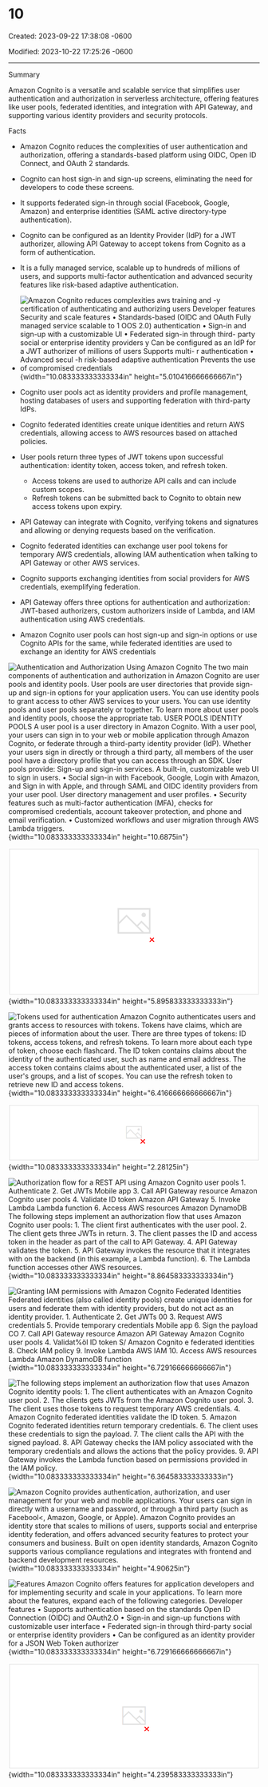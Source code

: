 # 10

Created: 2023-09-22 17:38:08 -0600

Modified: 2023-10-22 17:25:26 -0600

---

Summary

Amazon Cognito is a versatile and scalable service that simplifies user authentication and authorization in serverless architecture, offering features like user pools, federated identities, and integration with API Gateway, and supporting various identity providers and security protocols.

Facts

- Amazon Cognito reduces the complexities of user authentication and authorization, offering a standards-based platform using OIDC, Open ID Connect, and OAuth 2 standards.
- Cognito can host sign-in and sign-up screens, eliminating the need for developers to code these screens.
- It supports federated sign-in through social (Facebook, Google, Amazon) and enterprise identities (SAML active directory-type authentication).
- Cognito can be configured as an Identity Provider (IdP) for a JWT authorizer, allowing API Gateway to accept tokens from Cognito as a form of authentication.
- It is a fully managed service, scalable up to hundreds of millions of users, and supports multi-factor authentication and advanced security features like risk-based adaptive authentication.



- ![Amazon Cognito reduces complexities aws training and -y certification of authenticating and authorizing users Developer features Security and scale features • Standards-based (OIDC and OAuth Fully managed service scalable to 1 OOS 2.0) authentication • Sign-in and sign-up with a customizable UI • Federated sign-in through third- party social or enterprise identity providers y Can be configured as an IdP for a JWT authorizer of millions of users Supports multi- r authentication • Advanced secul -h risk-based adaptive authentication Prevents the use of compromised credentials ](../../../media/AWS-Developing-Serverless-Solutions-on-AWS-Module-3-10-image1.png){width="10.083333333333334in" height="5.010416666666667in"}



- Cognito user pools act as identity providers and profile management, hosting databases of users and supporting federation with third-party IdPs.
- Cognito federated identities create unique identities and return AWS credentials, allowing access to AWS resources based on attached policies.
- User pools return three types of JWT tokens upon successful authentication: identity token, access token, and refresh token.
  - Access tokens are used to authorize API calls and can include custom scopes.
  - Refresh tokens can be submitted back to Cognito to obtain new access tokens upon expiry.
- API Gateway can integrate with Cognito, verifying tokens and signatures and allowing or denying requests based on the verification.
- Cognito federated identities can exchange user pool tokens for temporary AWS credentials, allowing IAM authentication when talking to API Gateway or other AWS services.
- Cognito supports exchanging identities from social providers for AWS credentials, exemplifying federation.
- API Gateway offers three options for authentication and authorization: JWT-based authorizers, custom authorizers inside of Lambda, and IAM authentication using AWS credentials.
- Amazon Cognito user pools can host sign-up and sign-in options or use Cognito APIs for the same, while federated identities are used to exchange an identity for AWS credentials



![Authentication and Authorization Using Amazon Cognito The two main components of authentication and authorization in Amazon Cognito are user pools and identity pools. User pools are user directories that provide sign-up and sign-in options for your application users. You can use identity pools to grant access to other AWS services to your users. You can use identity pools and user pools separately or together. To learn more about user pools and identity pools, choose the appropriate tab. USER POOLS IDENTITY POOLS A user pool is a user directory in Amazon Cognito. With a user pool, your users can sign in to your web or mobile application through Amazon Cognito, or federate through a third-party identity provider (IdP). Whether your users sign in directly or through a third party, all members of the user pool have a directory profile that you can access through an SDK. User pools provide: Sign-up and sign-in services. A built-in, customizable web UI to sign in users. • Social sign-in with Facebook, Google, Login with Amazon, and Sign in with Apple, and through SAML and OIDC identity providers from your user pool. User directory management and user profiles. • Security features such as multi-factor authentication (MFA), checks for compromised credentials, account takeover protection, and phone and email verification. • Customized workflows and user migration through AWS Lambda triggers. ](../../../media/AWS-Developing-Serverless-Solutions-on-AWS-Module-3-10-image2.png){width="10.083333333333334in" height="10.6875in"}





![USER POOLS IDENTITY POOLS With an identity pool, your users can obtain temporary AWS credentials to access AWS services, such as Amazon SS and DynamoDB. Identity pools support anonymous guest users, as well as the following identity providers that you can use to authenticate users for identity pools: Amazon Cognito user pools • Social sign-in with Facebook, Google, Login with Amazon, and Sign in with Apple OpenlD Connect (01 DC) providers SAML identity providers Developer authenticated identities ](../../../media/AWS-Developing-Serverless-Solutions-on-AWS-Module-3-10-image3.png){width="10.083333333333334in" height="5.895833333333333in"}



![Tokens used for authentication Amazon Cognito authenticates users and grants access to resources with tokens. Tokens have claims, which are pieces of information about the user. There are three types of tokens: ID tokens, access tokens, and refresh tokens. To learn more about each type of token, choose each flashcard. The ID token contains claims about the identity of the authenticated user, such as name and email address. The access token contains claims about the authenticated user, a list of the user's groups, and a list of scopes. You can use the refresh token to retrieve new ID and access tokens. ](../../../media/AWS-Developing-Serverless-Solutions-on-AWS-Module-3-10-image4.png){width="10.083333333333334in" height="6.416666666666667in"}



![Note: You can revoke a refresh token for a user using the AWS API. When you revoke a refresh token, all access tokens that were previously issued by that refresh token become invalid. The other refresh tokens issued to the user are not affected. ](../../../media/AWS-Developing-Serverless-Solutions-on-AWS-Module-3-10-image5.png){width="10.083333333333334in" height="2.28125in"}



![Authorization flow for a REST API using Amazon Cognito user pools 1. Authenticate 2. Get JWTs Mobile app 3. Call API Gateway resource Amazon Cognito user pools 4. Validate ID token Amazon API Gateway 5. Invoke Lambda Lambda function 6. Access AWS resources Amazon DynamoDB The following steps implement an authorization flow that uses Amazon Cognito user pools: 1. The client first authenticates with the user pool. 2. The client gets three JWTs in return. 3. The client passes the ID and access token in the header as part of the call to API Gateway. 4. API Gateway validates the token. 5. API Gateway invokes the resource that it integrates with on the backend (in this example, a Lambda function). 6. The Lambda function accesses other AWS resources. ](../../../media/AWS-Developing-Serverless-Solutions-on-AWS-Module-3-10-image6.png){width="10.083333333333334in" height="8.864583333333334in"}





![Granting IAM permissions with Amazon Cognito Federated Identities Federated identities (also called identity pools) create unique identities for users and federate them with identity providers, but do not act as an identity provider. 1. Authenticate 2. Get JWTs 00 3. Request AWS credentials 5. Provide temporary credentials Mobile app 6. Sign the payload CO 7. Call API Gateway resource Amazon API Gateway Amazon Cognito user pools 4. Validat%öl ID token S/ Amazon Cognito e federated identities 8. Check IAM policy 9. Invoke Lambda AWS IAM 10. Access AWS resources Lambda Amazon DynamoDB function ](../../../media/AWS-Developing-Serverless-Solutions-on-AWS-Module-3-10-image7.png){width="10.083333333333334in" height="6.729166666666667in"}





![The following steps implement an authorization flow that uses Amazon Cognito identity pools: 1. The client authenticates with an Amazon Cognito user pool. 2. The clients gets JWTs from the Amazon Cognito user pool. 3. The client uses those tokens to request temporary AWS credentials. 4. Amazon Cognito federated identities validate the ID token. 5. Amazon Cognito federated identities return temporary credentials. 6. The client uses these credentials to sign the payload. 7. The client calls the API with the signed payload. 8. API Gateway checks the IAM policy associated with the temporary credentials and allows the actions that the policy provides. 9. API Gateway invokes the Lambda function based on permissions provided in the IAM policy. ](../../../media/AWS-Developing-Serverless-Solutions-on-AWS-Module-3-10-image8.png){width="10.083333333333334in" height="6.364583333333333in"}



![Amazon Cognito provides authentication, authorization, and user management for your web and mobile applications. Your users can sign in directly with a username and password, or through a third party (such as Facebool<, Amazon, Google, or Apple). Amazon Cognito provides an identity store that scales to millions of users, supports social and enterprise identity federation, and offers advanced security features to protect your consumers and business. Built on open identity standards, Amazon Cognito supports various compliance regulations and integrates with frontend and backend development resources. ](../../../media/AWS-Developing-Serverless-Solutions-on-AWS-Module-3-10-image9.png){width="10.083333333333334in" height="4.90625in"}



![Features Amazon Cognito offers features for application developers and for implementing security and scale in your applications. To learn more about the features, expand each of the following categories. Developer features • Supports authentication based on the standards Open ID Connection (OIDC) and OAuth2.O • Sign-in and sign-up functions with customizable user interface • Federated sign-in through third-party social or enterprise identity providers • Can be configured as an identity provider for a JSON Web Token authorizer ](../../../media/AWS-Developing-Serverless-Solutions-on-AWS-Module-3-10-image10.png){width="10.083333333333334in" height="6.729166666666667in"}



![Security and scale features • Fully managed service that's designed to scale to hundreds of millions of users • Supports multi-factor authentication (MFA) • Advanced security with risk-based adaptive authentication • Prevents the use of compromised credentials ](../../../media/AWS-Developing-Serverless-Solutions-on-AWS-Module-3-10-image11.png){width="10.083333333333334in" height="4.239583333333333in"}













